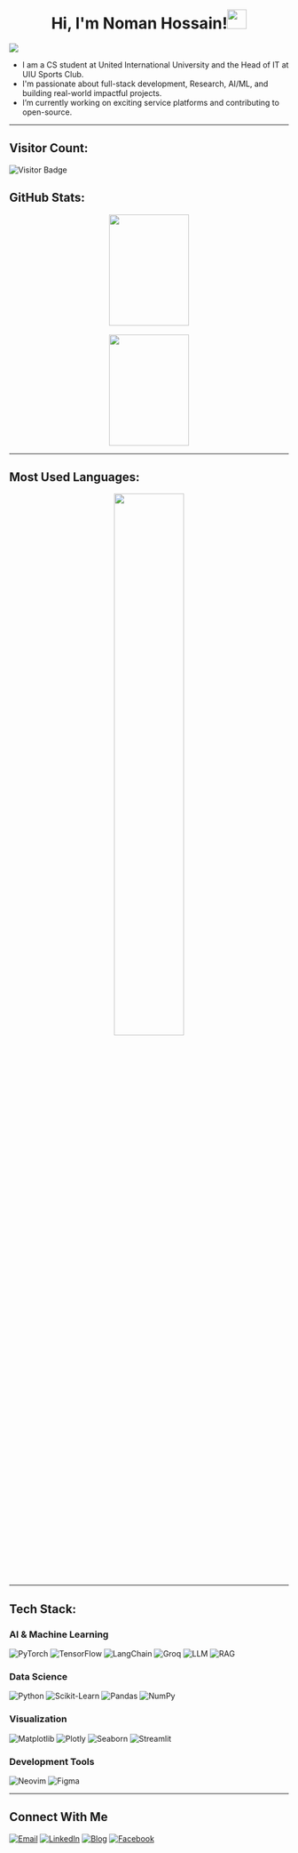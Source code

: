 <h1 align="center">Hi, I'm Noman Hossain!<img src="https://media.giphy.com/media/hvRJCLFzcasrR4ia7z/giphy.gif" width="35"></h1>

  <a href="https://github.com/DenverCoder1/readme-typing-svg"><img src="https://readme-typing-svg.herokuapp.com?lines=Innovator;Developer;Learner;Researcher;DS%20|%20AI%20|%20ML%20Enthusiast;Always%20learning%20new%20things&center=true&width=500&height=50"></a>
</p>

- I am a CS student at United International University and the Head of IT at UIU Sports Club.  
- I'm passionate about full-stack development, Research, AI/ML, and building real-world impactful projects.  
- I’m currently working on exciting service platforms and contributing to open-source.

---
## Visitor Count:
![Visitor Badge](https://visitor-badge.laobi.icu/badge?page_id=nomanhossainn.nomanhossainn)

<h2>GitHub Stats:</h2>

<div align="center" style="display: flex; justify-content: center; gap: 1rem; flex-wrap: wrap;">
  <img src="https://github-readme-stats.vercel.app/api?username=nomanhossainn&show_icons=true&theme=tokyonight" style="width: 48%; min-width: 300px; height: 200px; object-fit: cover;" />
  <img src="https://github-readme-streak-stats.herokuapp.com/?user=nomanhossainn&theme=tokyonight" style="width: 48%; min-width: 300px; height: 200px; object-fit: cover;" />
</div>

---

## Most Used Languages:

<p align="center">
  <img src="https://github-readme-stats.vercel.app/api/top-langs/?username=nomanhossainn&layout=compact&theme=tokyonight" width="50%" />
</p>

---

## Tech Stack:

### AI & Machine Learning  
![PyTorch](https://img.shields.io/badge/PyTorch-%23EE4C2C.svg?style=flat&logo=PyTorch&logoColor=white)
![TensorFlow](https://img.shields.io/badge/TensorFlow-%23FF6F00.svg?style=flat&logo=TensorFlow&logoColor=white)
![LangChain](https://img.shields.io/badge/LangChain-000000?style=flat)
![Groq](https://img.shields.io/badge/Groq-000000?style=flat)
![LLM](https://img.shields.io/badge/LLM-blue?style=flat)
![RAG](https://img.shields.io/badge/RAG-blue?style=flat)

### Data Science  
![Python](https://img.shields.io/badge/Python-3776AB?style=flat&logo=python&logoColor=white)
![Scikit-Learn](https://img.shields.io/badge/Scikit--Learn-F7931E?style=flat)
![Pandas](https://img.shields.io/badge/Pandas-150458?style=flat)
![NumPy](https://img.shields.io/badge/NumPy-013243?style=flat)

### Visualization  
![Matplotlib](https://img.shields.io/badge/Matplotlib-3776AB?style=flat)
![Plotly](https://img.shields.io/badge/Plotly-3F4F75?style=flat)
![Seaborn](https://img.shields.io/badge/Seaborn-blue?style=flat)
![Streamlit](https://img.shields.io/badge/Streamlit-FF4B4B?style=flat)

### Development Tools  
![Neovim](https://img.shields.io/badge/Neovim-57A143?style=flat)
![Figma](https://img.shields.io/badge/Figma-F24E1E?style=flat)

---

## Connect With Me  
[![Email](https://img.shields.io/badge/Email-D14836?style=flat&logo=gmail&logoColor=white)](mailto:mhossain222159@bscse.uiu.ac.bd)
[![LinkedIn](https://img.shields.io/badge/LinkedIn-0077B5?style=flat&logo=linkedin&logoColor=white)]([https://linkedin.com/in/your-profile](https://www.linkedin.com/in/noman-hossainn/))
[![Blog](https://img.shields.io/badge/Blog-000000?style=flat&logo=github&logoColor=white)]([https://yourblog.com](https://hashnode.com/@nomanhossain))
[![Facebook](https://img.shields.io/badge/Facebook-1877F2?style=flat&logo=facebook&logoColor=white)](https://facebook.com/tihan.noman)

